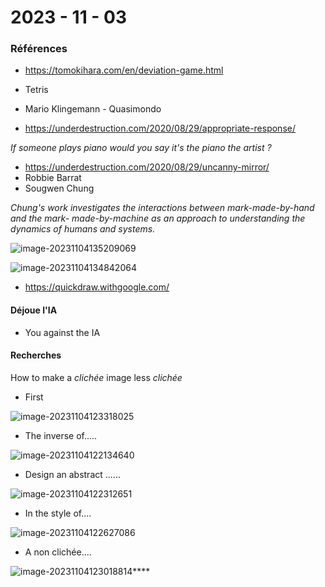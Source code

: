 # 2023 - 11 - 03

### Références

- https://tomokihara.com/en/deviation-game.html

- Tetris
- Mario Klingemann - Quasimondo
- https://underdestruction.com/2020/08/29/appropriate-response/

*If someone plays piano would you say it's the piano the artist ?*

- https://underdestruction.com/2020/08/29/uncanny-mirror/
- Robbie Barrat
- Sougwen Chung

*Chung's work investigates the interactions between mark-made-by-hand and the mark- made-by-machine as an approach to understanding the dynamics of humans and systems.*

![image-20231104135209069](C:\Users\leyla\AppData\Roaming\Typora\typora-user-images\image-20231104135209069.png)

![image-20231104134842064](C:\Users\leyla\AppData\Roaming\Typora\typora-user-images\image-20231104134842064.png)



- https://quickdraw.withgoogle.com/

#### Déjoue l'IA

- You against the IA 

#### Recherches 

How to make a *clichée* image less *clichée* 

- First

![image-20231104123318025](C:\Users\leyla\AppData\Roaming\Typora\typora-user-images\image-20231104123318025.png)

- The inverse of.....

![image-20231104122134640](C:\Users\leyla\AppData\Roaming\Typora\typora-user-images\image-20231104122134640.png)



- Design an abstract ......

![image-20231104122312651](C:\Users\leyla\AppData\Roaming\Typora\typora-user-images\image-20231104122312651.png)



- In the style of....

![image-20231104122627086](C:\Users\leyla\AppData\Roaming\Typora\typora-user-images\image-20231104122627086.png)



- A non clichée....

![image-20231104123018814](C:\Users\leyla\AppData\Roaming\Typora\typora-user-images\image-20231104123018814.png)****



